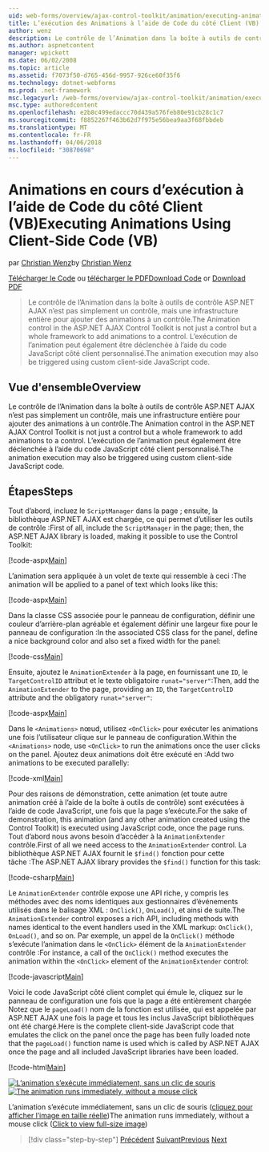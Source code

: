 ```yaml
---
uid: web-forms/overview/ajax-control-toolkit/animation/executing-animations-using-client-side-code-vb
title: L’exécution des Animations à l’aide de Code du côté Client (VB) | Documents Microsoft
author: wenz
description: Le contrôle de l’Animation dans la boîte à outils de contrôle ASP.NET AJAX n’est pas simplement un contrôle, mais une infrastructure entière pour ajouter des animations à un contrôle. L’exécution de l’animation en cours...
ms.author: aspnetcontent
manager: wpickett
ms.date: 06/02/2008
ms.topic: article
ms.assetid: f7073f50-d765-456d-9957-926ce60f35f6
ms.technology: dotnet-webforms
ms.prod: .net-framework
msc.legacyurl: /web-forms/overview/ajax-control-toolkit/animation/executing-animations-using-client-side-code-vb
msc.type: authoredcontent
ms.openlocfilehash: e2b8c499edaccc70d439a576feb80e91cb28c1c7
ms.sourcegitcommit: f8852267f463b62d7f975e56bea9aa3f68fbbdeb
ms.translationtype: MT
ms.contentlocale: fr-FR
ms.lasthandoff: 04/06/2018
ms.locfileid: "30870698"
---
```

<a name="executing-animations-using-client-side-code-vb"></a><span data-ttu-id="1871a-104">Animations en cours d’exécution à l’aide de Code du côté Client (VB)</span><span class="sxs-lookup"><span data-stu-id="1871a-104">Executing Animations Using Client-Side Code (VB)</span></span>
====================
<span data-ttu-id="1871a-105">par [Christian Wenz](https://github.com/wenz)</span><span class="sxs-lookup"><span data-stu-id="1871a-105">by [Christian Wenz](https://github.com/wenz)</span></span>

<span data-ttu-id="1871a-106">[Télécharger le Code](http://download.microsoft.com/download/f/9/a/f9a26acd-8df4-4484-8a18-199e4598f411/Animation10.vb.zip) ou [télécharger le PDF](http://download.microsoft.com/download/6/7/1/6718d452-ff89-4d3f-a90e-c74ec2d636a3/animation10VB.pdf)</span><span class="sxs-lookup"><span data-stu-id="1871a-106">[Download Code](http://download.microsoft.com/download/f/9/a/f9a26acd-8df4-4484-8a18-199e4598f411/Animation10.vb.zip) or [Download PDF](http://download.microsoft.com/download/6/7/1/6718d452-ff89-4d3f-a90e-c74ec2d636a3/animation10VB.pdf)</span></span>

> <span data-ttu-id="1871a-107">Le contrôle de l’Animation dans la boîte à outils de contrôle ASP.NET AJAX n’est pas simplement un contrôle, mais une infrastructure entière pour ajouter des animations à un contrôle.</span><span class="sxs-lookup"><span data-stu-id="1871a-107">The Animation control in the ASP.NET AJAX Control Toolkit is not just a control but a whole framework to add animations to a control.</span></span> <span data-ttu-id="1871a-108">L’exécution de l’animation peut également être déclenchée à l’aide du code JavaScript côté client personnalisé.</span><span class="sxs-lookup"><span data-stu-id="1871a-108">The animation execution may also be triggered using custom client-side JavaScript code.</span></span>


## <a name="overview"></a><span data-ttu-id="1871a-109">Vue d'ensemble</span><span class="sxs-lookup"><span data-stu-id="1871a-109">Overview</span></span>

<span data-ttu-id="1871a-110">Le contrôle de l’Animation dans la boîte à outils de contrôle ASP.NET AJAX n’est pas simplement un contrôle, mais une infrastructure entière pour ajouter des animations à un contrôle.</span><span class="sxs-lookup"><span data-stu-id="1871a-110">The Animation control in the ASP.NET AJAX Control Toolkit is not just a control but a whole framework to add animations to a control.</span></span> <span data-ttu-id="1871a-111">L’exécution de l’animation peut également être déclenchée à l’aide du code JavaScript côté client personnalisé.</span><span class="sxs-lookup"><span data-stu-id="1871a-111">The animation execution may also be triggered using custom client-side JavaScript code.</span></span>

## <a name="steps"></a><span data-ttu-id="1871a-112">Étapes</span><span class="sxs-lookup"><span data-stu-id="1871a-112">Steps</span></span>

<span data-ttu-id="1871a-113">Tout d’abord, incluez le `ScriptManager` dans la page ; ensuite, la bibliothèque ASP.NET AJAX est chargée, ce qui permet d’utiliser les outils de contrôle :</span><span class="sxs-lookup"><span data-stu-id="1871a-113">First of all, include the `ScriptManager` in the page; then, the ASP.NET AJAX library is loaded, making it possible to use the Control Toolkit:</span></span>

[!code-aspx[Main](executing-animations-using-client-side-code-vb/samples/sample1.aspx)]

<span data-ttu-id="1871a-114">L’animation sera appliquée à un volet de texte qui ressemble à ceci :</span><span class="sxs-lookup"><span data-stu-id="1871a-114">The animation will be applied to a panel of text which looks like this:</span></span>

[!code-aspx[Main](executing-animations-using-client-side-code-vb/samples/sample2.aspx)]

<span data-ttu-id="1871a-115">Dans la classe CSS associée pour le panneau de configuration, définir une couleur d’arrière-plan agréable et également définir une largeur fixe pour le panneau de configuration :</span><span class="sxs-lookup"><span data-stu-id="1871a-115">In the associated CSS class for the panel, define a nice background color and also set a fixed width for the panel:</span></span>

[!code-css[Main](executing-animations-using-client-side-code-vb/samples/sample3.css)]

<span data-ttu-id="1871a-116">Ensuite, ajoutez le `AnimationExtender` à la page, en fournissant une `ID`, le `TargetControlID` attribut et le texte obligatoire `runat="server"`:</span><span class="sxs-lookup"><span data-stu-id="1871a-116">Then, add the `AnimationExtender` to the page, providing an `ID`, the `TargetControlID` attribute and the obligatory `runat="server"`:</span></span>

[!code-aspx[Main](executing-animations-using-client-side-code-vb/samples/sample4.aspx)]

<span data-ttu-id="1871a-117">Dans le `<Animations>` nœud, utilisez `<OnClick>` pour exécuter les animations une fois l’utilisateur clique sur le panneau de configuration.</span><span class="sxs-lookup"><span data-stu-id="1871a-117">Within the `<Animations>` node, use `<OnClick>` to run the animations once the user clicks on the panel.</span></span> <span data-ttu-id="1871a-118">Ajoutez deux animations doit être exécuté en :</span><span class="sxs-lookup"><span data-stu-id="1871a-118">Add two animations to be executed parallelly:</span></span>

[!code-xml[Main](executing-animations-using-client-side-code-vb/samples/sample5.xml)]

<span data-ttu-id="1871a-119">Pour des raisons de démonstration, cette animation (et toute autre animation créé à l’aide de la boîte à outils de contrôle) sont exécutées à l’aide de code JavaScript, une fois que la page s’exécute.</span><span class="sxs-lookup"><span data-stu-id="1871a-119">For the sake of demonstration, this animation (and any other animation created using the Control Toolkit) is executed using JavaScript code, once the page runs.</span></span> <span data-ttu-id="1871a-120">Tout d’abord nous avons besoin d’accéder à la `AnimationExtender` contrôle.</span><span class="sxs-lookup"><span data-stu-id="1871a-120">First of all we need access to the `AnimationExtender` control.</span></span> <span data-ttu-id="1871a-121">La bibliothèque ASP.NET AJAX fournit le `$find()` fonction pour cette tâche :</span><span class="sxs-lookup"><span data-stu-id="1871a-121">The ASP.NET AJAX library provides the `$find()` function for this task:</span></span>

[!code-csharp[Main](executing-animations-using-client-side-code-vb/samples/sample6.cs)]

<span data-ttu-id="1871a-122">Le `AnimationExtender` contrôle expose une API riche, y compris les méthodes avec des noms identiques aux gestionnaires d’événements utilisés dans le balisage XML : `OnClick()`, `OnLoad()`, et ainsi de suite.</span><span class="sxs-lookup"><span data-stu-id="1871a-122">The `AnimationExtender` control exposes a rich API, including methods with names identical to the event handlers used in the XML markup: `OnClick()`, `OnLoad()`, and so on.</span></span> <span data-ttu-id="1871a-123">Par exemple, un appel de la `OnClick()` méthode s’exécute l’animation dans le `<OnClick>` élément de la `AnimationExtender` contrôle :</span><span class="sxs-lookup"><span data-stu-id="1871a-123">For instance, a call of the `OnClick()` method executes the animation within the `<OnClick>` element of the `AnimationExtender` control:</span></span>

[!code-javascript[Main](executing-animations-using-client-side-code-vb/samples/sample7.js)]

<span data-ttu-id="1871a-124">Voici le code JavaScript côté client complet qui émule le, cliquez sur le panneau de configuration une fois que la page a été entièrement chargée Notez que le `pageLoad()` nom de la fonction est utilisée, qui est appelée par ASP.NET AJAX une fois la page et tous les inclus JavaScript bibliothèques ont été chargé.</span><span class="sxs-lookup"><span data-stu-id="1871a-124">Here is the complete client-side JavaScript code that emulates the click on the panel once the page has been fully loaded note that the `pageLoad()` function name is used which is called by ASP.NET AJAX once the page and all included JavaScript libraries have been loaded.</span></span>

[!code-html[Main](executing-animations-using-client-side-code-vb/samples/sample8.html)]


<span data-ttu-id="1871a-125">[![L’animation s’exécute immédiatement, sans un clic de souris](executing-animations-using-client-side-code-vb/_static/image2.png)](executing-animations-using-client-side-code-vb/_static/image1.png)</span><span class="sxs-lookup"><span data-stu-id="1871a-125">[![The animation runs immediately, without a mouse click](executing-animations-using-client-side-code-vb/_static/image2.png)](executing-animations-using-client-side-code-vb/_static/image1.png)</span></span>

<span data-ttu-id="1871a-126">L’animation s’exécute immédiatement, sans un clic de souris ([cliquez pour afficher l’image en taille réelle](executing-animations-using-client-side-code-vb/_static/image3.png))</span><span class="sxs-lookup"><span data-stu-id="1871a-126">The animation runs immediately, without a mouse click ([Click to view full-size image](executing-animations-using-client-side-code-vb/_static/image3.png))</span></span>

> [!div class="step-by-step"]
> <span data-ttu-id="1871a-127">[Précédent](modifying-animations-from-the-server-side-vb.md)
> [Suivant](changing-an-animation-using-client-side-code-vb.md)</span><span class="sxs-lookup"><span data-stu-id="1871a-127">[Previous](modifying-animations-from-the-server-side-vb.md)
[Next](changing-an-animation-using-client-side-code-vb.md)</span></span>
